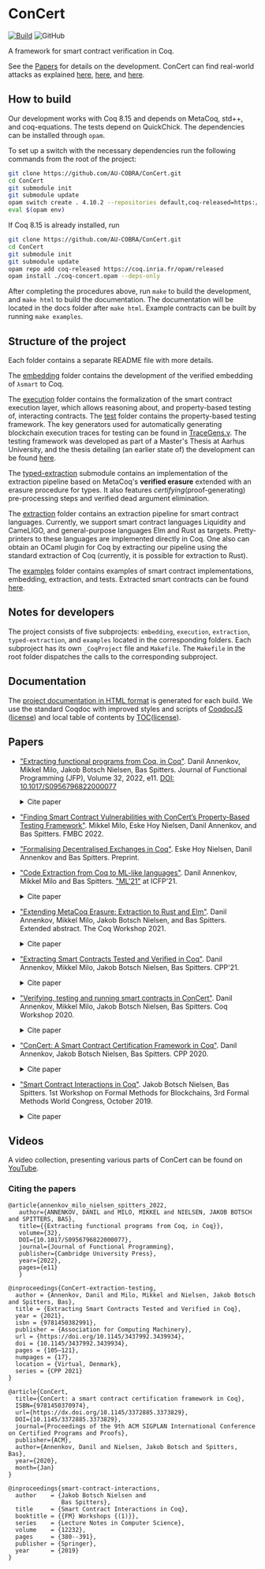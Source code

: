 # ConCert
[![Build](https://github.com/AU-COBRA/ConCert/actions/workflows/build.yml/badge.svg)](https://github.com/AU-COBRA/ConCert/actions/workflows/build.yml)
![GitHub](https://img.shields.io/github/license/AU-COBRA/ConCert)

A framework for smart contract verification in Coq.

See the [Papers](#papers) for details on the development.
ConCert can find real-world attacks as explained
[here](https://medium.com/blockchain-academy-network/finding-real-world-bugs-in-smart-contract-interactions-with-property-based-testing-9eb59b117785),
[here](https://medium.com/blockchain-academy-network/preventing-an-8m-attack-on-ethereums-bzx-defi-platform-with-property-based-testing-12234d9479b7), and
[here](https://medium.com/@bawspitters/using-formal-methods-to-prevent-creating-money-out-of-thin-air-5f30057fe3d3).

## How to build


Our development works with Coq 8.15 and depends on MetaCoq, std++, and coq-equations.
The tests depend on QuickChick.
The dependencies can be installed through `opam`.

To set up a switch with the necessary dependencies run the following commands from the root of the project:

```bash
git clone https://github.com/AU-COBRA/ConCert.git
cd ConCert
git submodule init
git submodule update
opam switch create . 4.10.2 --repositories default,coq-released=https://coq.inria.fr/opam/released --deps-only
eval $(opam env)
```

If Coq 8.15 is already installed, run

```bash
git clone https://github.com/AU-COBRA/ConCert.git
cd ConCert
git submodule init
git submodule update
opam repo add coq-released https://coq.inria.fr/opam/released
opam install ./coq-concert.opam --deps-only
```

After completing the procedures above, run `make` to build the development, and `make html` to build the documentation.
The documentation will be located in the docs folder after `make html`.
Example contracts can be built by running `make examples`.

## Structure of the project

Each folder contains a separate README file with more details.

The [embedding](embedding/) folder contains the development of the verified embedding of ``λsmart`` to Coq.

The [execution](execution/) folder contains the formalization of the smart
contract execution layer, which allows reasoning about, and property-based testing of, interacting contracts. The [test](execution/test) folder contains the property-based testing framework. The key generators used for automatically generating blockchain execution traces for testing can be found in [TraceGens.v](execution/test/TraceGens.v). The testing framework was developed as part of a Master's Thesis at Aarhus University, and the thesis detailing (an earlier state of) the development can be found [here](https://github.com/mikkelmilo/ConCert-QuickChick-Testing-Thesis).

The [typed-extraction](https://github.com/AU-COBRA/typed-extraction) submodule contains an implementation of the extraction pipeline based on MetaCoq's **verified erasure** extended with an erasure procedure for types.
It also features *certifying*(proof-generating) pre-processing steps and verified dead argument elimination.

The [extraction](extraction/) folder contains an extraction pipeline for smart contract languages.
Currently, we support smart contract languages Liquidity and CameLIGO, and general-purpose languages Elm and Rust as targets.
Pretty-printers to these languages are implemented directly in Coq.
One also can obtain an OCaml plugin for Coq by extracting our pipeline using the standard extraction of Coq (currently, it is possible for extraction to Rust).

The [examples](examples/) folder contains examples of smart contract implementations, embedding, extraction, and tests. Extracted smart contracts can be found [here](https://github.com/AU-COBRA/extraction-results).

## Notes for developers

The project consists of five subprojects: `embedding`, `execution`, `extraction`, `typed-extraction`, and `examples` located in the corresponding folders.
Each subproject has its own `_CoqProject` file and `Makefile`.
The `Makefile` in the root folder dispatches the calls to the corresponding subproject.

## Documentation

The [project documentation in HTML format](https://au-cobra.github.io/ConCert/toc.html) is generated for each build.
We use the standard Coqdoc with improved styles and scripts of [CoqdocJS](https://github.com/tebbi/coqdocjs) ([license](extra/resources/coqdocjs/LICENSE)) and local table of contents by [TOC](https://github.com/jgallen23/toc)([license](extra/resources/toc/LICENSE)).

## Papers
- ["Extracting functional programs from Coq, in Coq"](https://arxiv.org/abs/2108.02995).
  Danil Annenkov, Mikkel Milo, Jakob Botsch Nielsen, Bas Spitters.
  Journal of Functional Programming (JFP), Volume 32, 2022, e11. [DOI: 10.1017/S0956796822000077](https://doi.org/10.1017/S0956796822000077)
  <br>
  <details>
    <summary>Cite paper</summary>
    
    ```
    @article{annenkov_milo_nielsen_spitters_2022,
      author={ANNENKOV, DANIL and MILO, MIKKEL and NIELSEN, JAKOB BOTSCH and SPITTERS, BAS},
      title={{Extracting functional programs from Coq, in Coq}},
      volume={32},
      DOI={10.1017/S0956796822000077},
      journal={Journal of Functional Programming},
      publisher={Cambridge University Press},
      year={2022},
      pages={e11}
    }
    ```
  </details>
- ["Finding Smart Contract Vulnerabilities with ConCert’s Property-Based Testing Framework"](https://arxiv.org/abs/2208.00758).
  Mikkel Milo, Eske Hoy Nielsen, Danil Annenkov, and Bas Spitters.
  FMBC 2022.
- ["Formalising Decentralised Exchanges in Coq"](https://arxiv.org/abs/2203.08016).
  Eske Hoy Nielsen, Danil Annenkov and Bas Spitters.
  Preprint.
- ["Code Extraction from Coq to ML-like languages"](papers/ML-family.pdf).
  Danil Annenkov, Mikkel Milo and Bas Spitters.
  ["ML'21"](https://icfp21.sigplan.org/details/mlfamilyworkshop-2021-papers/8/Code-Extraction-from-Coq-to-ML-like-languages) at ICFP'21.
  <br>
  <details>
    <summary>Cite paper</summary>

    ```
    @article{annenkovcode,
      title={Code Extraction from Coq to ML-like languages},
      author={Annenkov, Danil and Milo, Mikkel and Spitters, Bas},
      year = {2021},
      url = {https://icfp21.sigplan.org/details/mlfamilyworkshop-2021-papers/8/Code-Extraction-from-Coq-to-ML-like-languages},
      location = {ML’21 at ICFP’21,}
    }
    ```
  </details>
- ["Extending MetaCoq Erasure: Extraction to Rust and Elm"](https://dannenkov.me/papers/extraction-rust-elm-coq-workshop2021.pdf).
  Danil Annenkov, Mikkel Milo, Jakob Botsch Nielsen, and Bas Spitters.
  Extended abstract. The Coq Workshop 2021.
  <br>
  <details>
    <summary>Cite paper</summary>

    ```
    @article{annenkovextending,
      title={Extending MetaCoq Erasure: Extraction to Rust and Elm},
      author={Annenkov, Danil and Milo, Mikkel and Nielsen, Jakob Botsch and Spitters, Bas},
      year = {2021},
      url = {https://dannenkov.me/papers/extraction-rust-elm-coq-workshop2021.pdf},
      location = {Coq Workshop 2021}
    }
    ```
  </details>
- ["Extracting Smart Contracts Tested and Verified in Coq"](https://arxiv.org/abs/2012.09138).
  Danil Annenkov, Mikkel Milo, Jakob Botsch Nielsen, Bas Spitters.
  CPP'21.
  <br>
  <details>
    <summary>Cite paper</summary>

    ```
    @inproceedings{ConCert-extraction-testing,
      author = {Annenkov, Danil and Milo, Mikkel and Nielsen, Jakob Botsch and Spitters, Bas},
      title = {Extracting Smart Contracts Tested and Verified in Coq},
      year = {2021},
      isbn = {9781450382991},
      publisher = {Association for Computing Machinery},
      url = {https://doi.org/10.1145/3437992.3439934},
      doi = {10.1145/3437992.3439934},
      pages = {105–121},
      numpages = {17},
      location = {Virtual, Denmark},
      series = {CPP 2021}
    }
    ```
  </details>
- ["Verifying, testing and running smart contracts in ConCert"](https://cs.au.dk/fileadmin/site_files/cs/AA_pdf/COBRA_Paper_-_Verifying__testing_and_running_smart_contracts_in_ConCert.pdf).
  Danil Annenkov, Mikkel Milo, Jakob Botsch Nielsen, Bas Spitters.
  Coq Workshop 2020.
  <br>
  <details>
    <summary>Cite paper</summary>

    ```
    @article{annenkovverifying,
      title={Verifying, testing and running smart contracts in ConCert},
      author={Annenkov, Danil and Milo, Mikkel and Nielsen, Jakob Botsch and Spitters, Bas},
      year = {2020},
      url = {https://cs.au.dk/fileadmin/site_files/cs/AA_pdf/COBRA_Paper_-_Verifying__testing_and_running_smart_contracts_in_ConCert.pdf},
      location = {Coq Workshop 2020}
    }
    ```
  </details>
- ["ConCert: A Smart Contract Certification Framework in Coq"](https://arxiv.org/abs/1907.10674).
  Danil Annenkov, Jakob Botsch Nielsen, Bas Spitters.
  CPP 2020.
  <br>
  <details>
    <summary>Cite paper</summary>

    ```
    @article{ConCert,
      title={ConCert: a smart contract certification framework in Coq},
      ISBN={9781450370974},
      url={https://dx.doi.org/10.1145/3372885.3373829},
      DOI={10.1145/3372885.3373829},
      journal={Proceedings of the 9th ACM SIGPLAN International Conference on Certified Programs and Proofs},
      publisher={ACM},
      author={Annenkov, Danil and Nielsen, Jakob Botsch and Spitters, Bas},
      year={2020},
      month={Jan}
    }
    ```
  </details>
- ["Smart Contract Interactions in Coq"](https://arxiv.org/abs/1911.04732).
   Jakob Botsch Nielsen, Bas Spitters.
   1st Workshop on Formal Methods for Blockchains, 3rd Formal Methods World Congress, October 2019.
  <br>
  <details>
    <summary>Cite paper</summary>
    
    ```
    @inproceedings{smart-contract-interactions,
      author    = {Jakob Botsch Nielsen and
                  Bas Spitters},
      title     = {Smart Contract Interactions in Coq},
      booktitle = {{FM} Workshops {(1)}},
      series    = {Lecture Notes in Computer Science},
      volume    = {12232},
      pages     = {380--391},
      publisher = {Springer},
      year      = {2019}
    }
    ```
  </details>

## Videos
A video collection, presenting various parts of ConCert can be found on [YouTube](https://www.youtube.com/playlist?list=PLWcJeGdOHpbxb_DhcfppHRrZKW7wPO9qQ).

### Citing the papers

```
@article{annenkov_milo_nielsen_spitters_2022,
   author={ANNENKOV, DANIL and MILO, MIKKEL and NIELSEN, JAKOB BOTSCH and SPITTERS, BAS},
   title={{Extracting functional programs from Coq, in Coq}},
   volume={32},
   DOI={10.1017/S0956796822000077},
   journal={Journal of Functional Programming},
   publisher={Cambridge University Press},
   year={2022},
   pages={e11}
   }

@inproceedings{ConCert-extraction-testing,
  author = {Annenkov, Danil and Milo, Mikkel and Nielsen, Jakob Botsch and Spitters, Bas},
  title = {Extracting Smart Contracts Tested and Verified in Coq},
  year = {2021},
  isbn = {9781450382991},
  publisher = {Association for Computing Machinery},
  url = {https://doi.org/10.1145/3437992.3439934},
  doi = {10.1145/3437992.3439934},
  pages = {105–121},
  numpages = {17},
  location = {Virtual, Denmark},
  series = {CPP 2021}
}

@article{ConCert,
  title={ConCert: a smart contract certification framework in Coq},
  ISBN={9781450370974},
  url={https://dx.doi.org/10.1145/3372885.3373829},
  DOI={10.1145/3372885.3373829},
  journal={Proceedings of the 9th ACM SIGPLAN International Conference on Certified Programs and Proofs},
  publisher={ACM},
  author={Annenkov, Danil and Nielsen, Jakob Botsch and Spitters, Bas},
  year={2020},
  month={Jan}
}

@inproceedings{smart-contract-interactions,
  author    = {Jakob Botsch Nielsen and
               Bas Spitters},
  title     = {Smart Contract Interactions in Coq},
  booktitle = {{FM} Workshops {(1)}},
  series    = {Lecture Notes in Computer Science},
  volume    = {12232},
  pages     = {380--391},
  publisher = {Springer},
  year      = {2019}
}
```
